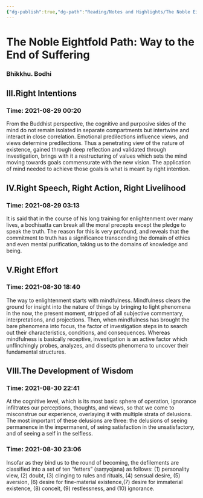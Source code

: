 ```yaml
---
{"dg-publish":true,"dg-path":"Reading/Notes and Highlights/The Noble Eightfold Path by Bhikkhu Bodhi.md","permalink":"/reading/notes-and-highlights/the-noble-eightfold-path-by-bhikkhu-bodhi/","title":"Notes from The Noble Eightfold Path by Bhikkhu Bodhi","tags":["buddhism","reading-note"]}
---
```



# The Noble Eightfold Path: Way to the End of Suffering
### Bhikkhu. Bodhi

## III.Right Intentions


### Time: 2021-08-29 00:20
From the Buddhist perspective, the cognitive and purposive sides of the mind do not remain isolated in separate compartments but intertwine and interact in close correlation. Emotional predilections influence views, and views determine predilections. Thus a penetrating view of the nature of existence, gained through deep reflection and validated through investigation, brings with it a restructuring of values which sets the mind moving towards goals commensurate with the new vision. The application of mind needed to achieve those goals is what is meant by right intention.


## IV.Right Speech, Right Action, Right Livelihood


### Time: 2021-08-29 03:13
It is said that in the course of his long training for enlightenment over many lives, a bodhisatta can break all the moral precepts except the pledge to speak the truth. The reason for this is very profound, and reveals that the commitment to truth has a significance transcending the domain of ethics and even mental purification, taking us to the domains of knowledge and being.


## V.Right Effort


### Time: 2021-08-30 18:40
The way to enlightenment starts with mindfulness. Mindfulness clears the ground for insight into the nature of things by bringing to light phenomena in the now, the present moment, stripped of all subjective commentary, interpretations, and projections. Then, when mindfulness has brought the bare phenomena into focus, the factor of investigation steps in to search out their characteristics, conditions, and consequences. Whereas mindfulness is basically receptive, investigation is an active factor which unflinchingly probes, analyzes, and dissects phenomena to uncover their fundamental structures.


## VIII.The Development of Wisdom


### Time: 2021-08-30 22:41
At the cognitive level, which is its most basic sphere of operation, ignorance infiltrates our perceptions, thoughts, and views, so that we come to misconstrue our experience, overlaying it with multiple strata of delusions. The most important of these delusions are three: the delusions of seeing permanence in the impermanent, of seing satisfaction in the unsatisfactory, and of seeing a self in the selfless.


### Time: 2021-08-30 23:06
Insofar as they bind us to the round of becoming, the defilements are classified into a set of ten “fetters” (saṃyojana) as follows: (1) personality view, (2) doubt, (3) clinging to rules and rituals, (4) sensual desire, (5) aversion, (6) desire for fine-material existence,(7) desire for immaterial existence, (8) conceit, (9) restlessness, and (10) ignorance.




